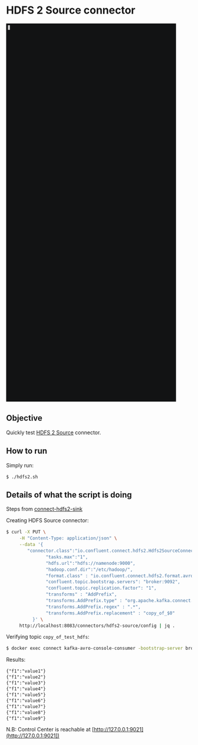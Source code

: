 # HDFS 2 Source connector

![asciinema](https://github.com/vdesabou/gifs/blob/master/connect/connect-hdfs2-source/asciinema.gif?raw=true)

## Objective

Quickly test [HDFS 2 Source](https://docs.confluent.io/current/connect/kafka-connect-hdfs/hdfs2/source/index.html#kconnect-long-hdfs-2-source-connector-for-cp) connector.



## How to run

Simply run:

```
$ ./hdfs2.sh
```

## Details of what the script is doing


Steps from [connect-hdfs2-sink](../connect/connect-hdfs2-sink/README.md)


Creating HDFS Source connector:

```bash
$ curl -X PUT \
     -H "Content-Type: application/json" \
     --data '{
        "connector.class":"io.confluent.connect.hdfs2.Hdfs2SourceConnector",
               "tasks.max":"1",
               "hdfs.url":"hdfs://namenode:9000",
               "hadoop.conf.dir":"/etc/hadoop/",
               "format.class" : "io.confluent.connect.hdfs2.format.avro.AvroFormat",
               "confluent.topic.bootstrap.servers": "broker:9092",
               "confluent.topic.replication.factor": "1",
               "transforms" : "AddPrefix",
               "transforms.AddPrefix.type" : "org.apache.kafka.connect.transforms.RegexRouter",
               "transforms.AddPrefix.regex" : ".*",
               "transforms.AddPrefix.replacement" : "copy_of_$0"
          }' \
     http://localhost:8083/connectors/hdfs2-source/config | jq .
```

Verifying topic `copy_of_test_hdfs`:

```bash
$ docker exec connect kafka-avro-console-consumer -bootstrap-server broker:9092 --property schema.registry.url=http://schema-registry:8081 --topic copy_of_test_hdfs --from-beginning --max-messages 9
```

Results:

```
{"f1":"value1"}
{"f1":"value2"}
{"f1":"value3"}
{"f1":"value4"}
{"f1":"value5"}
{"f1":"value6"}
{"f1":"value7"}
{"f1":"value8"}
{"f1":"value9"}
```

N.B: Control Center is reachable at [http://127.0.0.1:9021](http://127.0.0.1:9021])
